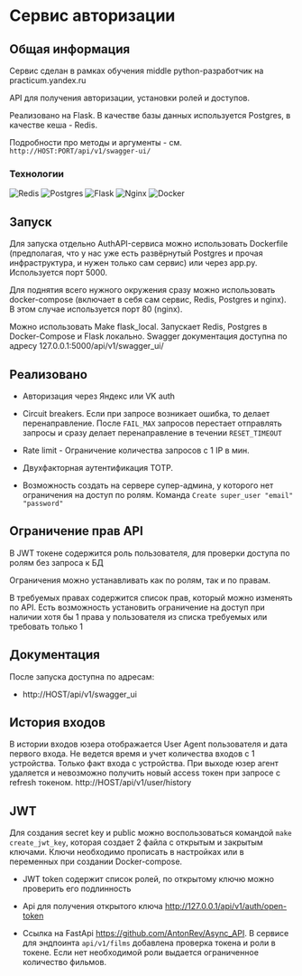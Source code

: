 #  Сервис авторизации

## Общая информация

Сервис сделан в рамках обучения middle python-разработчик на practicum.yandex.ru

API для получения авторизации, установки ролей и доступов. 

Реализовано на Flask. В качестве базы данных используется Postgres, в качестве кеша - Redis.

Подробности про методы и аргументы - см. `http://HOST:PORT/api/v1/swagger-ui/`

### Технологии

![Redis](https://img.shields.io/badge/redis-%23DD0031.svg?style=for-the-badge&logo=redis&logoColor=white)
![Postgres](https://img.shields.io/badge/postgres-%23316192.svg?style=for-the-badge&logo=postgresql&logoColor=white)
![Flask](https://img.shields.io/badge/flask-%23000.svg?style=for-the-badge&logo=flask&logoColor=white)
![Nginx](https://img.shields.io/badge/nginx-%23009639.svg?style=for-the-badge&logo=nginx&logoColor=white)
![Docker](https://img.shields.io/badge/docker-%230db7ed.svg?style=for-the-badge&logo=docker&logoColor=white)
## Запуск

Для запуска отдельно AuthAPI-сервиса можно использовать Dockerfile (предполагая, что у нас уже есть развёрнутый Postgres и прочая инфраструктура, и нужен только сам сервис) или через app.py. Используется порт 5000.

Для поднятия всего нужного окружения сразу можно использовать docker-compose (включает в себя сам сервис, Redis, Postgres и nginx). В этом случае используется порт 80 (nginx).

Можно использовать Make flask_local. Запускает Redis, Postgres в Docker-Compose и Flask локально. Swagger документация доступна по адресу 127.0.0.1:5000/api/v1/swagger_ui/


 ## Реализовано

* Авторизация через Яндекс или VK auth

* Circuit breakers. Если при запросе возникает ошибка, то делает перенаправление.
После `FAIL_MAX` запросов перестает отправлять запросы
и сразу делает перенаправление в течении `RESET_TIMEOUT`

* Rate limit - Ограничение количества запросов с 1 IP в мин.

* Двухфакторная аутентификация TOTP.

* Возможность создать на сервере супер-админа, у которого нет ограничения на доступ по ролям.
Команда `Create super_user "email" "password"`

## Ограничение прав API
В JWT токене содержится роль пользователя, для проверки доступа по ролям без запроса к БД

Ограничения можно устанавливать как по ролям, так и по правам.

В требуемых правах содержится список прав, который можно изменять по API.
Есть возможность установить ограничение на доступ при наличии хотя бы 1 права у пользователя из списка требуемых
или требовать только 1

## Документация

После запуска доступна по адресам:
* http://HOST/api/v1/swagger_ui

##  История входов

В истории входов юзера отображается User Agent пользователя и дата первого входа. 
Не ведется время и учет количества входов с 1 устройства. Только факт входа с устройства. 
При выходе юзер агент удаляется и невозможно получить новый access токен при запросе с refresh токеном.
 http://HOST/api/v1/user/history

## JWT 

Для создания secret key и public можно воспользоваться командой `make create_jwt_key`, которая создает 2 файла с открытым и закрытым ключами.
Ключи необходимо прописать в настройках или в переменных при создании Docker-compose.

* JWT token содержит список ролей, по открытому ключю можно проверить его подлинность 

* Api для получения открытого ключа  http://127.0.0.1/api/v1/auth/open-token

* Cсылка на FastApi https://github.com/AntonRev/Async_API. В сервисе для эндпоинта `api/v1/films` добавлена проверка токена и роли в токене. Если нет необходимой роли выдается ограниченное количество фильмов.
